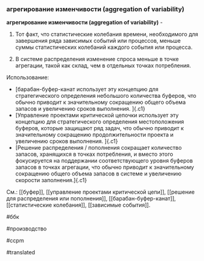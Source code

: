 ### агрегирование изменчивости (aggregation of variability)

**агрегирование изменчивости (aggregation of variability)** -

1. Тот факт, что статистические колебания времени, необходимого для завершения ряда зависимых событий или процессов, меньше суммы статистических колебаний каждого события или процесса.

2. В системе распределения изменение спроса меньше в точке агрегации, такой как склад, чем в отдельных точках потребления.

Использование:

-   [барабан-буфер-канат использует эту концепцию для стратегического определения небольшого количества буферов, что обычно приводит к значительному сокращению общего объема запасов и увеличению сроков выполнения. ]{.c1}
-   [Управление проектами критической цепочки использует эту концепцию для стратегического определения местоположения буферов, которые защищают ряд задач, что обычно приводит к значительному сокращению продолжительности проекта и увеличению сроков выполнения. ]{.c1}
-   [Решение распределения / пополнения сокращает количество запасов, хранящихся в точках потребления, и вместо этого фокусируется на поддержании соответствующего уровня буферов запасов в точках агрегации, что обычно приводит к значительному сокращению общего объема запасов в системе и увеличению скорости заполнения.]{.c1}

См.: [[буфер]], [[управление проектами критической цепи]], [[решение для распределения или пополнения]], [[барабан-буфер-канат]], [[статистические колебания]], [[зависимые события]].

#ббк

#производство

#ccpm

#translated
